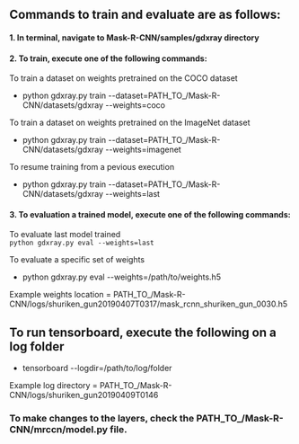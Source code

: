 ## Commands to train and evaluate are as follows:

#### 1. In terminal, navigate to Mask-R-CNN/samples/gdxray directory

#### 2. To train, execute one of the following commands:

  To train a dataset on weights pretrained on the COCO dataset
  * python gdxray.py train --dataset=PATH_TO_/Mask-R-CNN/datasets/gdxray --weights=coco

  To train a dataset on weights pretrained on the ImageNet dataset
  * python gdxray.py train --dataset=PATH_TO_/Mask-R-CNN/datasets/gdxray --weights=imagenet

  To resume training from a pevious execution
  * python gdxray.py train --dataset=PATH_TO_/Mask-R-CNN/datasets/gdxray --weights=last

#### 3. To evaluation a trained model, execute one of the following commands:

  To evaluate last model trained <br>
  ` python gdxray.py eval --weights=last `
  
  To evaluate a specific set of weights
  * python gdxray.py eval --weights=/path/to/weights.h5

  Example weights location = PATH_TO_/Mask-R-CNN/logs/shuriken_gun20190407T0317/mask_rcnn_shuriken_gun_0030.h5

## To run tensorboard, execute the following on a log folder
  * tensorboard --logdir=/path/to/log/folder
  
  Example log directory = PATH_TO_/Mask-R-CNN/logs/shuriken_gun20190409T0146
  
### To make changes to the layers, check the PATH_TO_/Mask-R-CNN/mrccn/model.py file.
